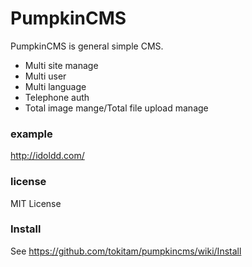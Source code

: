 # PumpkinCMS

PumpkinCMS is general simple CMS.
* Multi site manage
* Multi user
* Multi language
* Telephone auth
* Total image mange/Total file upload manage

### example
http://idoldd.com/

### license
MIT License

### Install
See https://github.com/tokitam/pumpkincms/wiki/Install
